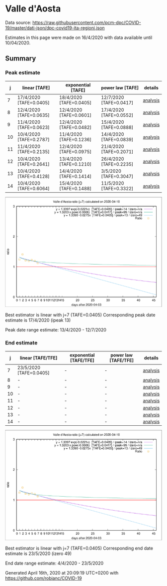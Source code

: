 # Valle d'Aosta


Data source: https://raw.githubusercontent.com/pcm-dpc/COVID-19/master/dati-json/dpc-covid19-ita-regioni.json

Estimates in this page were made on 16/4/2020 with data available until 10/04/2020.


## Summary 

### Peak estimate 
|j|linear [TAFE]|exponential [TAFE]|power law [TAFE]|details|
|---|----|-----------|---------|-------|
|7|17/4/2020 [TAFE=0.0405]|18/4/2020 [TAFE=0.0405]|12/7/2020 [TAFE=0.0417]|[analysis](COVID-19_valle_d'aosta_j7_2020-04-10.md)|
|8|12/4/2020 [TAFE=0.0635]|12/4/2020 [TAFE=0.0601]|17/4/2020 [TAFE=0.0552]|[analysis](COVID-19_valle_d'aosta_j8_2020-04-10.md)|
|9|11/4/2020 [TAFE=0.0623]|12/4/2020 [TAFE=0.0482]|15/4/2020 [TAFE=0.0888]|[analysis](COVID-19_valle_d'aosta_j9_2020-04-10.md)|
|10|10/4/2020 [TAFE=0.2787]|11/4/2020 [TAFE=0.1236]|14/4/2020 [TAFE=0.0839]|[analysis](COVID-19_valle_d'aosta_j10_2020-04-10.md)|
|11|11/4/2020 [TAFE=0.2135]|12/4/2020 [TAFE=0.0975]|21/4/2020 [TAFE=0.2071]|[analysis](COVID-19_valle_d'aosta_j11_2020-04-10.md)|
|12|10/4/2020 [TAFE=0.2641]|13/4/2020 [TAFE=0.1210]|26/4/2020 [TAFE=0.2235]|[analysis](COVID-19_valle_d'aosta_j12_2020-04-10.md)|
|13|10/4/2020 [TAFE=0.4128]|14/4/2020 [TAFE=0.1414]|3/5/2020 [TAFE=0.3047]|[analysis](COVID-19_valle_d'aosta_j13_2020-04-10.md)|
|14|10/4/2020 [TAFE=0.6064]|15/4/2020 [TAFE=0.1488]|11/5/2020 [TAFE=0.3322]|[analysis](COVID-19_valle_d'aosta_j14_2020-04-10.md)|

![best peak estimate](COVID-19_valle_d'aosta_j7_2020-04-10.png)

Best estimator is linear with j=7 (TAFE=0.0405)
Corresponding peak date estimate is 17/4/2020 (ipeak 13)


Peak date range estimate: 13/4/2020 - 12/7/2020

### End estimate 
|j|linear [TAFE/TFE]|exponential [TAFE/TFE]|power law [TAFE/TFE]|details|
|---|----|-----------|---------|-------|
|7|23/5/2020 [TAFE=0.0405]|-|-|[analysis](COVID-19_valle_d'aosta_j7_2020-04-10.md)|
|8|-|-|-|[analysis](COVID-19_valle_d'aosta_j8_2020-04-10.md)|
|9|-|-|-|[analysis](COVID-19_valle_d'aosta_j9_2020-04-10.md)|
|10|-|-|-|[analysis](COVID-19_valle_d'aosta_j10_2020-04-10.md)|
|11|-|-|-|[analysis](COVID-19_valle_d'aosta_j11_2020-04-10.md)|
|12|-|-|-|[analysis](COVID-19_valle_d'aosta_j12_2020-04-10.md)|
|13|-|-|-|[analysis](COVID-19_valle_d'aosta_j13_2020-04-10.md)|
|14|-|-|-|[analysis](COVID-19_valle_d'aosta_j14_2020-04-10.md)|

![best zero estimate](COVID-19_valle_d'aosta_j7_2020-04-10.png)

Best estimator is linear with j=7 (TAFE=0.0405)
Corresponding end date estimate is 23/5/2020 (izero 49)


End date range estimate: 4/4/2020 - 23/5/2020

Generated April 16th, 2020 at 20:09:19 UTC+0200 with https://github.com/robianc/COVID-19

